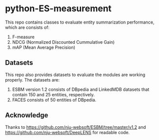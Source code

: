 # python-ES-measurement
This repo contains classes to evaluate entity summarization performance, which are consists of:
1. F-measure
2. NDCG (Normalized Discounted Cummulative Gain)
3. mAP (Mean Average Precision)

## Datasets
This repo also provides datasets to evaluate the modules are working properly. The datasets are:
1. ESBM version 1.2 consists of DBpedia and LinkedMDB datasets that contain 150 and 25 entities, respectively. 
2. FACES consists of 50 entities of DBpedia.

## Acknowledge
Thanks to https://github.com/nju-websoft/ESBM/tree/master/v1.2 and https://github.com/nju-websoft/DeepLENS for readable code.
